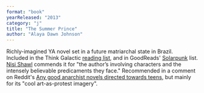 ```yaml
---
format: "book"
yearReleased: "2013"
category: "j"
title: "The Summer Prince"
author: "Alaya Dawn Johnson"
---
```

 Richly-imagined YA novel set in a future matriarchal state in Brazil.
  
 Included in the Think Galactic <a href="https://thinkgalactic.org/reading-lists/by-author/">reading list</a>,  and in GoodReads' <a href="http://www.goodreads.com/list/show/89580.Solarpunk"> Solarpunk</a> list. <a href="http://www.fantasticstoriesoftheimagination.com/a-crash-course-in-the-history-of-black-science-fiction/"> Nisi Shawl</a> commends it for "the author’s involving characters and the  intensely believable predicaments they face." Recommended in a comment on  Reddit's <a href="https://www.reddit.com/r/Anarchism/comments/2yumbv/any_good_anarchist_novels_directed_towards_teens/"> Any good anarchist novels directed towards teens</a>, but mainly for its "cool  art-as-protest imagery".
  